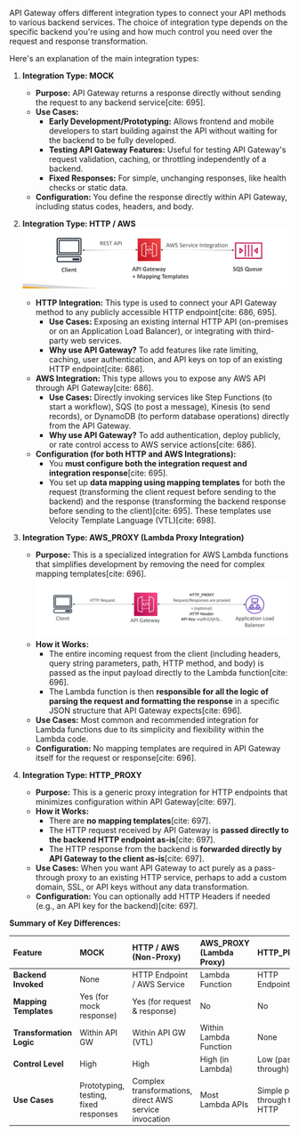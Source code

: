 API Gateway offers different integration types to connect your API methods to various backend services. The choice of integration type depends on the specific backend you're using and how much control you need over the request and response transformation.

Here's an explanation of the main integration types:

1.  **Integration Type: MOCK**
    * **Purpose:** API Gateway returns a response directly without sending the request to any backend service[cite: 695].
    * **Use Cases:**
        * **Early Development/Prototyping:** Allows frontend and mobile developers to start building against the API without waiting for the backend to be fully developed.
        * **Testing API Gateway Features:** Useful for testing API Gateway's request validation, caching, or throttling independently of a backend.
        * **Fixed Responses:** For simple, unchanging responses, like health checks or static data.
    * **Configuration:** You define the response directly within API Gateway, including status codes, headers, and body.

2.  **Integration Type: HTTP / AWS**
    ![](../resource/image_24.png)
    * **HTTP Integration:** This type is used to connect your API Gateway method to any publicly accessible HTTP endpoint[cite: 686, 695].
        * **Use Cases:** Exposing an existing internal HTTP API (on-premises or on an Application Load Balancer), or integrating with third-party web services.
        * **Why use API Gateway?** To add features like rate limiting, caching, user authentication, and API keys on top of an existing HTTP endpoint[cite: 686].
    * **AWS Integration:** This type allows you to expose any AWS API through API Gateway[cite: 686].
        * **Use Cases:** Directly invoking services like Step Functions (to start a workflow), SQS (to post a message), Kinesis (to send records), or DynamoDB (to perform database operations) directly from the API Gateway.
        * **Why use API Gateway?** To add authentication, deploy publicly, or rate control access to AWS service actions[cite: 686].
    * **Configuration (for both HTTP and AWS Integrations):**
        * You **must configure both the integration request and integration response**[cite: 695].
        * You set up **data mapping using mapping templates** for both the request (transforming the client request before sending to the backend) and the response (transforming the backend response before sending to the client)[cite: 695]. These templates use Velocity Template Language (VTL)[cite: 698].

3.  **Integration Type: AWS_PROXY (Lambda Proxy Integration)**
    * **Purpose:** This is a specialized integration for AWS Lambda functions that simplifies development by removing the need for complex mapping templates[cite: 696].
    ![](../resource/image_25.png)
    * **How it Works:**
        * The entire incoming request from the client (including headers, query string parameters, path, HTTP method, and body) is passed as the input payload directly to the Lambda function[cite: 696].
        * The Lambda function is then **responsible for all the logic of parsing the request and formatting the response** in a specific JSON structure that API Gateway expects[cite: 696].
    * **Use Cases:** Most common and recommended integration for Lambda functions due to its simplicity and flexibility within the Lambda code.
    * **Configuration:** No mapping templates are required in API Gateway itself for the request or response[cite: 696].

4.  **Integration Type: HTTP_PROXY**
    * **Purpose:** This is a generic proxy integration for HTTP endpoints that minimizes configuration within API Gateway[cite: 697].
    * **How it Works:**
        * There are **no mapping templates**[cite: 697].
        * The HTTP request received by API Gateway is **passed directly to the backend HTTP endpoint as-is**[cite: 697].
        * The HTTP response from the backend is **forwarded directly by API Gateway to the client as-is**[cite: 697].
    * **Use Cases:** When you want API Gateway to act purely as a pass-through proxy to an existing HTTP service, perhaps to add a custom domain, SSL, or API keys without any data transformation.
    * **Configuration:** You can optionally add HTTP Headers if needed (e.g., an API key for the backend)[cite: 697].

**Summary of Key Differences:**

| Feature                | MOCK       | HTTP / AWS (Non-Proxy) | AWS_PROXY (Lambda Proxy) | HTTP_PROXY    |
| :--------------------- | :--------- | :--------------------- | :----------------------- | :------------ |
| **Backend Invoked** | None       | HTTP Endpoint / AWS Service | Lambda Function          | HTTP Endpoint |
| **Mapping Templates** | Yes (for mock response) | Yes (for request & response) | No                       | No            |
| **Transformation Logic** | Within API GW | Within API GW (VTL)   | Within Lambda Function   | None          |
| **Control Level** | High       | High                   | High (in Lambda)         | Low (pass-through) |
| **Use Cases** | Prototyping, testing, fixed responses | Complex transformations, direct AWS service invocation | Most Lambda APIs | Simple pass-through to HTTP |